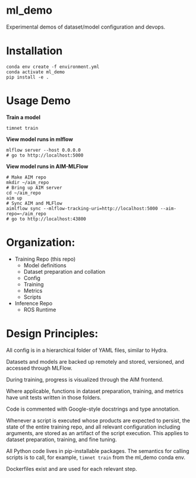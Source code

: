 # ml_demo
Experimental demos of dataset/model configuration and devops.

# Installation

```
conda env create -f environment.yml
conda activate ml_demo
pip install -e .
```

# Usage Demo

**Train a model**

```
timnet train
```

**View model runs in mlflow**

```
mlflow server --host 0.0.0.0
# go to http://localhost:5000
```

**View model runs in AIM-MLFlow**

```
# Make AIM repo
mkdir ~/aim_repo
# Bring up AIM server
cd ~/aim_repo
aim up
# Sync AIM and MLFlow
aimlflow sync --mlflow-tracking-uri=http://localhost:5000 --aim-repo=~/aim_repo
# go to http://localhost:43800
```

# Organization:
- Training Repo (this repo)
	- Model definitions
	- Dataset preparation and collation
	- Config
	- Training
	- Metrics
    - Scripts
- Inference Repo
	- ROS Runtime

# Design Principles:
All config is in a hierarchical folder of YAML files, similar to Hydra.

Datasets and models are backed up remotely and stored, versioned, and accessed through MLFlow.

During training, progress is visualized through the AIM frontend.

Where applicable, functions in dataset preparation, training, and metrics have unit tests written in those folders.

Code is commented with Google-style docstrings and type annotation.

Whenever a script is executed whose products are expected to persist, the state of the entire training repo, and all relevant configuration including arguments, are stored as an artifact of the script execution. This applies to dataset preparation, training, and fine tuning.

All Python code lives in pip-installable packages. The semantics for calling scripts is to call, for example, `timnet train` from the ml_demo conda env.

Dockerfiles exist and are used for each relevant step.